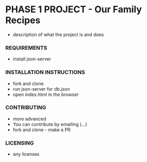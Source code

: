 # PHASE 1 PROJECT - Our Family Recipes
* description of what the project is and does

### REQUIREMENTS
* install json-server

### INSTALLATION INSTRUCTIONS
* fork and clone
* run json-server for db.json
* open index.html in the browser

### CONTRIBUTING
* more advanced
* You can contribute by emailing (...)
* fork and clone - make a PR

### LICENSING
* any licenses
